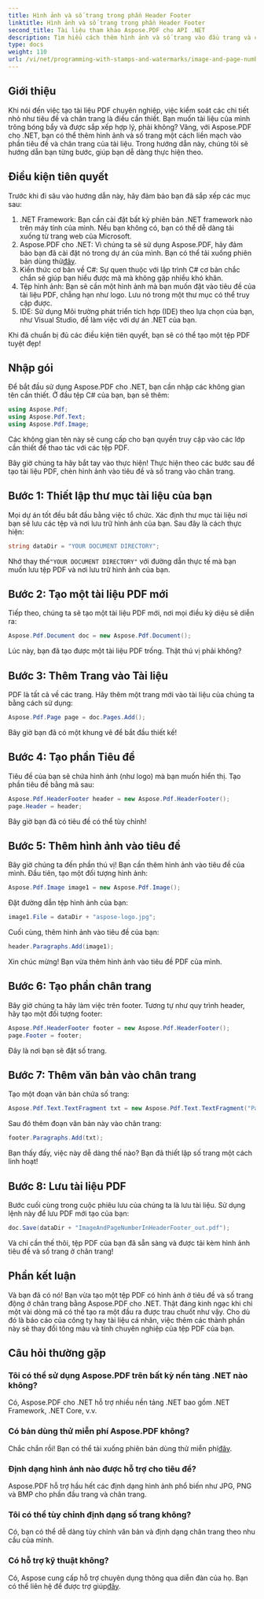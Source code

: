 ```yaml
---
title: Hình ảnh và số trang trong phần Header Footer
linktitle: Hình ảnh và số trang trong phần Header Footer
second_title: Tài liệu tham khảo Aspose.PDF cho API .NET
description: Tìm hiểu cách thêm hình ảnh và số trang vào đầu trang và chân trang của tệp PDF bằng Aspose.PDF cho .NET trong hướng dẫn từng bước này.
type: docs
weight: 110
url: /vi/net/programming-with-stamps-and-watermarks/image-and-page-number-in-header-footer-section/
---
```

## Giới thiệu

Khi nói đến việc tạo tài liệu PDF chuyên nghiệp, việc kiểm soát các chi tiết nhỏ như tiêu đề và chân trang là điều cần thiết. Bạn muốn tài liệu của mình trông bóng bẩy và được sắp xếp hợp lý, phải không? Vâng, với Aspose.PDF cho .NET, bạn có thể thêm hình ảnh và số trang một cách liền mạch vào phần tiêu đề và chân trang của tài liệu. Trong hướng dẫn này, chúng tôi sẽ hướng dẫn bạn từng bước, giúp bạn dễ dàng thực hiện theo.

## Điều kiện tiên quyết

Trước khi đi sâu vào hướng dẫn này, hãy đảm bảo bạn đã sắp xếp các mục sau:

1. .NET Framework: Bạn cần cài đặt bất kỳ phiên bản .NET framework nào trên máy tính của mình. Nếu bạn không có, bạn có thể dễ dàng tải xuống từ trang web của Microsoft.
2.  Aspose.PDF cho .NET: Vì chúng ta sẽ sử dụng Aspose.PDF, hãy đảm bảo bạn đã cài đặt nó trong dự án của mình. Bạn có thể tải xuống phiên bản dùng thử[đây](https://releases.aspose.com/pdf/net/).
3. Kiến thức cơ bản về C#: Sự quen thuộc với lập trình C# cơ bản chắc chắn sẽ giúp bạn hiểu được mã mà không gặp nhiều khó khăn.
4. Tệp hình ảnh: Bạn sẽ cần một hình ảnh mà bạn muốn đặt vào tiêu đề của tài liệu PDF, chẳng hạn như logo. Lưu nó trong một thư mục có thể truy cập được. 
5. IDE: Sử dụng Môi trường phát triển tích hợp (IDE) theo lựa chọn của bạn, như Visual Studio, để làm việc với dự án .NET của bạn.

Khi đã chuẩn bị đủ các điều kiện tiên quyết, bạn sẽ có thể tạo một tệp PDF tuyệt đẹp!

## Nhập gói

Để bắt đầu sử dụng Aspose.PDF cho .NET, bạn cần nhập các không gian tên cần thiết. Ở đầu tệp C# của bạn, bạn sẽ thêm:

```csharp
using Aspose.Pdf;
using Aspose.Pdf.Text;
using Aspose.Pdf.Image;
```

Các không gian tên này sẽ cung cấp cho bạn quyền truy cập vào các lớp cần thiết để thao tác với các tệp PDF.

Bây giờ chúng ta hãy bắt tay vào thực hiện! Thực hiện theo các bước sau để tạo tài liệu PDF, chèn hình ảnh vào tiêu đề và số trang vào chân trang.

## Bước 1: Thiết lập thư mục tài liệu của bạn

Mọi dự án tốt đều bắt đầu bằng việc tổ chức. Xác định thư mục tài liệu nơi bạn sẽ lưu các tệp và nơi lưu trữ hình ảnh của bạn. Sau đây là cách thực hiện:

```csharp
string dataDir = "YOUR DOCUMENT DIRECTORY";
```

 Nhớ thay thế`"YOUR DOCUMENT DIRECTORY"` với đường dẫn thực tế mà bạn muốn lưu tệp PDF và nơi lưu trữ hình ảnh của bạn.

## Bước 2: Tạo một tài liệu PDF mới

Tiếp theo, chúng ta sẽ tạo một tài liệu PDF mới, nơi mọi điều kỳ diệu sẽ diễn ra:

```csharp
Aspose.Pdf.Document doc = new Aspose.Pdf.Document();
```

Lúc này, bạn đã tạo được một tài liệu PDF trống. Thật thú vị phải không?

## Bước 3: Thêm Trang vào Tài liệu

PDF là tất cả về các trang. Hãy thêm một trang mới vào tài liệu của chúng ta bằng cách sử dụng:

```csharp
Aspose.Pdf.Page page = doc.Pages.Add();
```

Bây giờ bạn đã có một khung vẽ để bắt đầu thiết kế!

## Bước 4: Tạo phần Tiêu đề

Tiêu đề của bạn sẽ chứa hình ảnh (như logo) mà bạn muốn hiển thị. Tạo phần tiêu đề bằng mã sau:

```csharp
Aspose.Pdf.HeaderFooter header = new Aspose.Pdf.HeaderFooter();
page.Header = header;
```

Bây giờ bạn đã có tiêu đề có thể tùy chỉnh!

## Bước 5: Thêm hình ảnh vào tiêu đề

Bây giờ chúng ta đến phần thú vị! Bạn cần thêm hình ảnh vào tiêu đề của mình. Đầu tiên, tạo một đối tượng hình ảnh:

```csharp
Aspose.Pdf.Image image1 = new Aspose.Pdf.Image();
```

Đặt đường dẫn tệp hình ảnh của bạn:

```csharp
image1.File = dataDir + "aspose-logo.jpg";
```

Cuối cùng, thêm hình ảnh vào tiêu đề của bạn:

```csharp
header.Paragraphs.Add(image1);
```

Xin chúc mừng! Bạn vừa thêm hình ảnh vào tiêu đề PDF của mình.

## Bước 6: Tạo phần chân trang

Bây giờ chúng ta hãy làm việc trên footer. Tương tự như quy trình header, hãy tạo một đối tượng footer:

```csharp
Aspose.Pdf.HeaderFooter footer = new Aspose.Pdf.HeaderFooter();
page.Footer = footer;
```

Đây là nơi bạn sẽ đặt số trang. 

## Bước 7: Thêm văn bản vào chân trang

Tạo một đoạn văn bản chứa số trang:

```csharp
Aspose.Pdf.Text.TextFragment txt = new Aspose.Pdf.Text.TextFragment("Page: ($p of $P ) ");
```

Sau đó thêm đoạn văn bản này vào chân trang:

```csharp
footer.Paragraphs.Add(txt);
```

Bạn thấy đấy, việc này dễ dàng thế nào? Bạn đã thiết lập số trang một cách linh hoạt!

## Bước 8: Lưu tài liệu PDF

Bước cuối cùng trong cuộc phiêu lưu của chúng ta là lưu tài liệu. Sử dụng lệnh này để lưu PDF mới tạo của bạn:

```csharp
doc.Save(dataDir + "ImageAndPageNumberInHeaderFooter_out.pdf");
```

Và chỉ cần thế thôi, tệp PDF của bạn đã sẵn sàng và được tải kèm hình ảnh tiêu đề và số trang ở chân trang!

## Phần kết luận

Và bạn đã có nó! Bạn vừa tạo một tệp PDF có hình ảnh ở tiêu đề và số trang động ở chân trang bằng Aspose.PDF cho .NET. Thật đáng kinh ngạc khi chỉ một vài dòng mã có thể tạo ra một đầu ra được trau chuốt như vậy. Cho dù đó là báo cáo của công ty hay tài liệu cá nhân, việc thêm các thành phần này sẽ thay đổi tông màu và tính chuyên nghiệp của tệp PDF của bạn.

## Câu hỏi thường gặp

### Tôi có thể sử dụng Aspose.PDF trên bất kỳ nền tảng .NET nào không?
Có, Aspose.PDF cho .NET hỗ trợ nhiều nền tảng .NET bao gồm .NET Framework, .NET Core, v.v.

### Có bản dùng thử miễn phí Aspose.PDF không?
 Chắc chắn rồi! Bạn có thể tải xuống phiên bản dùng thử miễn phí[đây](https://releases.aspose.com/).

### Định dạng hình ảnh nào được hỗ trợ cho tiêu đề?
Aspose.PDF hỗ trợ hầu hết các định dạng hình ảnh phổ biến như JPG, PNG và BMP cho phần đầu trang và chân trang.

### Tôi có thể tùy chỉnh định dạng số trang không?
Có, bạn có thể dễ dàng tùy chỉnh văn bản và định dạng chân trang theo nhu cầu của mình.

### Có hỗ trợ kỹ thuật không?
 Có, Aspose cung cấp hỗ trợ chuyên dụng thông qua diễn đàn của họ. Bạn có thể liên hệ để được trợ giúp[đây](https://forum.aspose.com/c/pdf/10).